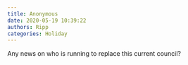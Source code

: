 ```yaml
---
title: Anonymous
date: 2020-05-19 10:39:22
authors: Ripp
categories: Holiday
---
```


 Any news on who is running to replace this current council?